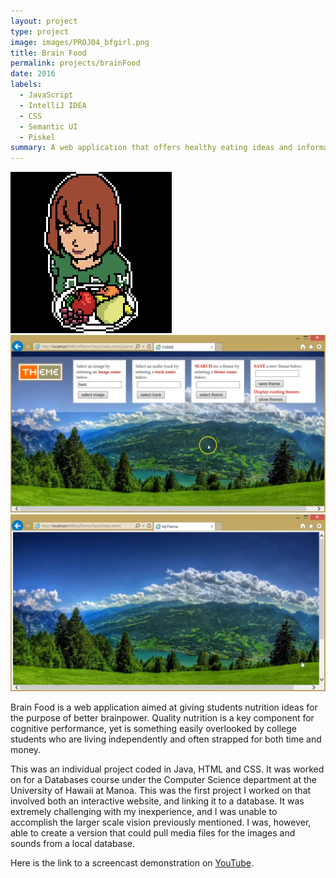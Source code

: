 ```yaml
---
layout: project
type: project
image: images/PROJ04_bfgirl.png
title: Brain Food
permalink: projects/brainFood
date: 2016
labels:
  - JavaScript
  - IntelliJ IDEA
  - CSS
  - Semantic UI
  - Piskel
summary: A web application that offers healthy eating ideas and information about locations near the UH Manoa campus where you can buy ingredients for recipes as well as healthy meals.
---
```


<div class="ui medium rounded images">
  <img class="ui image" src="../images/PROJ04_bfgirl.png">
  <img class="ui image" src="../images/Screenshot (2).png">
  <img class="ui image" src="../images/Screenshot (3).png">
</div>

Brain Food is a web application aimed at giving students nutrition ideas for the purpose of better brainpower.  Quality nutrition is a key component for cognitive performance, yet is something easily overlooked by college students who are living independently and often strapped for both time and money.

This was an individual project coded in Java, HTML and CSS.  It was worked on for a Databases course under the Computer Science department at the University of Hawaii at Manoa.  This was the first project I worked on that involved both an interactive website, and linking it to a database.  It was extremely challenging with my inexperience, and I was unable to accomplish the larger scale vision previously mentioned.  I was, however, able to create a version that could pull media files for the images and sounds from a local database.

Here is the link to a screencast demonstration on [YouTube](https://www.youtube.com/watch?v=qz7JNBZB3hA).
